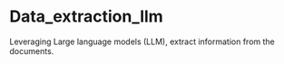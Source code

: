 # Data_extraction_llm
Leveraging Large language models (LLM), extract information from the documents.
